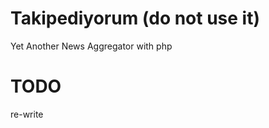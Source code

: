 Takipediyorum (do not use it)
=============

Yet Another News Aggregator with php


TODO
=============
re-write
